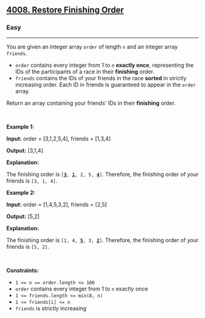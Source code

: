 <h2><a href="https://leetcode.com/problems/balanced-k-factor-decomposition/description/">4008. Restore Finishing Order</a></h2><h3>Easy</h3><hr><p>You are given an integer array <code>order</code> of length <code>n</code> and an integer array <code>friends</code>.</p>

<ul>
	<li><code>order</code> contains every integer from 1 to <code>n</code> <strong>exactly once</strong>, representing the IDs of the participants of a race in their <strong>finishing</strong> order.</li>
	<li><code>friends</code> contains the IDs of your friends in the race <strong>sorted</strong> in strictly increasing order. Each ID in friends is guaranteed to appear in the <code>order</code> array.</li>
</ul>

<p>Return an array containing your friends&#39; IDs in their <strong>finishing</strong> order.</p>

<p>&nbsp;</p>
<p><strong class="example">Example 1:</strong></p>

<div class="example-block">
<p><strong>Input:</strong> <span class="example-io">order = [3,1,2,5,4], friends = [1,3,4]</span></p>

<p><strong>Output:</strong> <span class="example-io">[3,1,4]</span></p>

<p><strong>Explanation:</strong></p>

<p>The finishing order is <code>[<u><strong>3</strong></u>, <u><strong>1</strong></u>, 2, 5, <u><strong>4</strong></u>]</code>. Therefore, the finishing order of your friends is <code>[3, 1, 4]</code>.</p>
</div>

<p><strong class="example">Example 2:</strong></p>

<div class="example-block">
<p><strong>Input:</strong> <span class="example-io">order = [1,4,5,3,2], friends = [2,5]</span></p>

<p><strong>Output:</strong> <span class="example-io">[5,2]</span></p>

<p><strong>Explanation:</strong></p>

<p>The finishing order is <code>[1, 4, <u><strong>5</strong></u>, 3, <u><strong>2</strong></u>]</code>. Therefore, the finishing order of your friends is <code>[5, 2]</code>.</p>
</div>

<p>&nbsp;</p>
<p><strong>Constraints:</strong></p>

<ul>
	<li><code>1 &lt;= n == order.length &lt;= 100</code></li>
	<li><code>order</code> contains every integer from 1 to <code>n</code> exactly once</li>
	<li><code>1 &lt;= friends.length &lt;= min(8, n)</code></li>
	<li><code>1 &lt;= friends[i] &lt;= n</code></li>
	<li><code>friends</code> is strictly increasing</li>
</ul>

